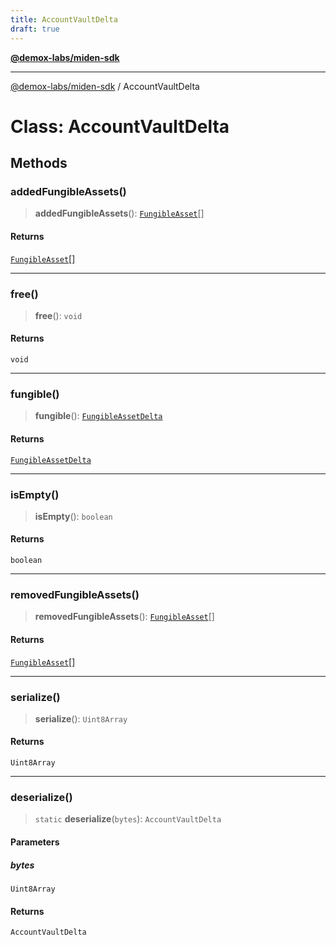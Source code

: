 ```yaml
---
title: AccountVaultDelta
draft: true
---
```


[**@demox-labs/miden-sdk**](../index)

***

[@demox-labs/miden-sdk](../index) / AccountVaultDelta

# Class: AccountVaultDelta

## Methods

### addedFungibleAssets()

> **addedFungibleAssets**(): [`FungibleAsset`](FungibleAsset)[]

#### Returns

[`FungibleAsset`](FungibleAsset)[]

***

### free()

> **free**(): `void`

#### Returns

`void`

***

### fungible()

> **fungible**(): [`FungibleAssetDelta`](FungibleAssetDelta)

#### Returns

[`FungibleAssetDelta`](FungibleAssetDelta)

***

### isEmpty()

> **isEmpty**(): `boolean`

#### Returns

`boolean`

***

### removedFungibleAssets()

> **removedFungibleAssets**(): [`FungibleAsset`](FungibleAsset)[]

#### Returns

[`FungibleAsset`](FungibleAsset)[]

***

### serialize()

> **serialize**(): `Uint8Array`

#### Returns

`Uint8Array`

***

### deserialize()

> `static` **deserialize**(`bytes`): `AccountVaultDelta`

#### Parameters

##### bytes

`Uint8Array`

#### Returns

`AccountVaultDelta`
